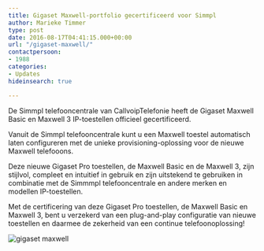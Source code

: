 ```yaml
---
title: Gigaset Maxwell-portfolio gecertificeerd voor Simmpl
author: Marieke Timmer
type: post
date: 2016-08-17T04:41:15.000+00:00
url: "/gigaset-maxwell/"
contactpersoon:
- 1988
categories:
- Updates
hideinsearch: true

---
```

De Simmpl telefooncentrale van CallvoipTelefonie heeft de Gigaset Maxwell Basic en Maxwell 3 IP-toestellen officieel gecertificeerd.

<!--more-->



Vanuit de Simmpl telefooncentrale kunt u een Maxwell toestel automatisch laten configureren met de unieke provisioning-oplossing voor de nieuwe Maxwell telefooons.

Deze nieuwe Gigaset Pro toestellen, de Maxwell Basic en de Maxwell 3, zijn stijlvol, compleet en intuitief in gebruik en zijn uitstekend te gebruiken in combinatie met de Simmmpl telefooncentrale en andere merken en modellen IP-toestellen.

Met de certificering van deze Gigaset Pro toestellen, de Maxwell Basic en Maxwell 3, bent u verzekerd van een plug-and-play configuratie van nieuwe toestellen en daarmee de zekerheid van een continue telefoonoplossing!

<img src="https://res.cloudinary.com/callvoip/image/upload/v1556647042/maxwell.png" alt="gigaset maxwell" class="aligncenter size-full" />